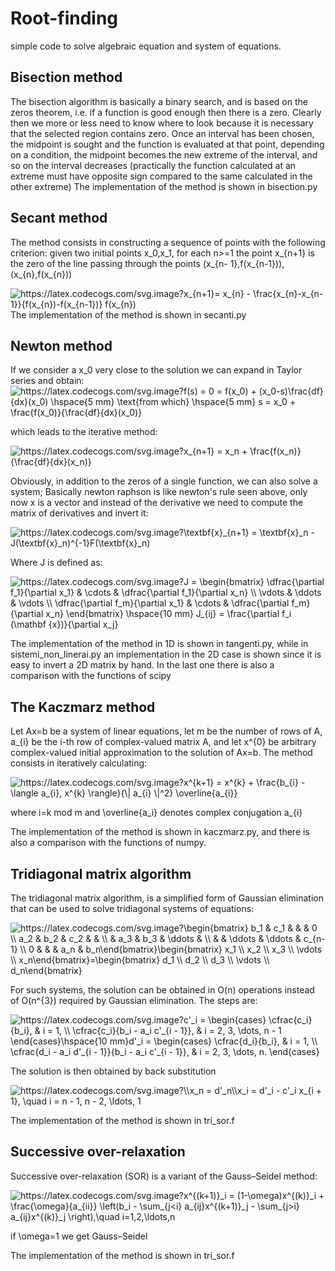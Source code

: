 # Root-finding
simple code to solve algebraic equation and system of equations.

## Bisection method
The bisection algorithm is basically a binary search, and is based on the zeros theorem, i.e. if a function is good enough then there is a zero. Clearly then we more or less need to know where to look because it is necessary that the selected region contains zero. Once an interval has been chosen, the midpoint is sought and the function is evaluated at that point, depending on a condition, the midpoint becomes the new extreme of the interval, and so on the interval decreases (practically the function calculated at an extreme must have opposite sign compared to the same calculated in the other extreme)
The implementation of the method is shown in bisection.py

## Secant method
The method consists in constructing a sequence of points with the following criterion: given two initial points x_0,x_1, for each n>=1 the point x_{n+1} is the zero of the line passing through the points (x_{n- 1},f(x_{n-1})),(x_{n},f(x_{n}))

<img src="https://latex.codecogs.com/svg.image?x_{n&plus;1}=&space;x_{n}&space;-&space;\frac{x_{n}-x_{n-1}}{f(x_{n})-f(x_{n-1})}&space;f(x_{n})" title="https://latex.codecogs.com/svg.image?x_{n+1}= x_{n} - \frac{x_{n}-x_{n-1}}{f(x_{n})-f(x_{n-1})} f(x_{n})" />
The implementation of the method is shown in secanti.py


## Newton method
If we consider a x_0 very close to the solution we can expand in Taylor series and obtain:
<img src="https://latex.codecogs.com/svg.image?f(s)&space;=&space;0&space;=&space;f(x_0)&space;&plus;&space;(x_0-s)\frac{df}{dx}(x_0)&space;\hspace{5&space;mm}&space;\text{from&space;which}&space;\hspace{5&space;mm}&space;s&space;=&space;x_0&space;&plus;&space;\frac{f(x_0)}{\frac{df}{dx}(x_0)}" title="https://latex.codecogs.com/svg.image?f(s) = 0 = f(x_0) + (x_0-s)\frac{df}{dx}(x_0) \hspace{5 mm} \text{from which} \hspace{5 mm} s = x_0 + \frac{f(x_0)}{\frac{df}{dx}(x_0)}" />

which leads to the iterative method:

<img src="https://latex.codecogs.com/svg.image?x_{n&plus;1}&space;=&space;x_n&space;&plus;&space;\frac{f(x_n)}{\frac{df}{dx}(x_n)}" title="https://latex.codecogs.com/svg.image?x_{n+1} = x_n + \frac{f(x_n)}{\frac{df}{dx}(x_n)}" />

Obviously, in addition to the zeros of a single function, we can also solve a system; Basically newton raphson is like newton's rule seen above, only now x is a vector and instead of the derivative we need to compute the matrix of derivatives and invert it:

<img src="https://latex.codecogs.com/svg.image?\textbf{x}_{n&plus;1}&space;=&space;\textbf{x}_n&space;-&space;J(\textbf{x}_n)^{-1}F(\textbf{x}_n)" title="https://latex.codecogs.com/svg.image?\textbf{x}_{n+1} = \textbf{x}_n - J(\textbf{x}_n)^{-1}F(\textbf{x}_n)" />

Where J is defined as:

<img src="https://latex.codecogs.com/svg.image?J&space;=&space;\begin{bmatrix}&space;\dfrac{\partial&space;f_1}{\partial&space;x_1}&space;&&space;\cdots&space;&&space;\dfrac{\partial&space;f_1}{\partial&space;x_n}&space;\\&space;\vdots&space;&&space;\ddots&space;&&space;\vdots&space;\\&space;\dfrac{\partial&space;f_m}{\partial&space;x_1}&space;&&space;\cdots&space;&&space;\dfrac{\partial&space;f_m}{\partial&space;x_n}&space;&space;\end{bmatrix}&space;\hspace{10&space;mm}&space;J_{ij}&space;=&space;\frac{\partial&space;f_i&space;(\mathbf&space;{x})}{\partial&space;x_j}" title="https://latex.codecogs.com/svg.image?J = \begin{bmatrix} \dfrac{\partial f_1}{\partial x_1} & \cdots & \dfrac{\partial f_1}{\partial x_n} \\ \vdots & \ddots & \vdots \\ \dfrac{\partial f_m}{\partial x_1} & \cdots & \dfrac{\partial f_m}{\partial x_n} \end{bmatrix} \hspace{10 mm} J_{ij} = \frac{\partial f_i (\mathbf {x})}{\partial x_j}" />

The implementation of the method in 1D is shown in tangenti.py, while in sistemi_non_linerai.py an implementation in the 2D case is shown since it is easy to invert a 2D matrix by hand. In the last one there is also a comparison with the functions of scipy

## The Kaczmarz method

Let Ax=b be a system of linear equations, let m be the number of rows of A, a_{i} be the i-th row of complex-valued matrix A, and let x^{0} be arbitrary complex-valued initial approximation to the solution of Ax=b. The method consists in iteratively calculating:

<img src="https://latex.codecogs.com/svg.image?x^{k&plus;1}&space;=&space;x^{k}&space;&plus;&space;\frac{b_{i}&space;-&space;\langle&space;a_{i},&space;x^{k}&space;\rangle}{\|&space;a_{i}&space;\|^2}&space;\overline{a_{i}}" title="https://latex.codecogs.com/svg.image?x^{k+1} = x^{k} + \frac{b_{i} - \langle a_{i}, x^{k} \rangle}{\| a_{i} \|^2} \overline{a_{i}}" />

where i=k mod m and \overline{a_i} denotes complex conjugation a_{i}

The implementation of the method is shown in kaczmarz.py, and there is also a comparison with the functions of numpy.

## Tridiagonal matrix algorithm
The tridiagonal matrix algorithm, is a simplified form of Gaussian elimination that can be used to solve tridiagonal systems of equations:

<img src="https://latex.codecogs.com/svg.image?\begin{bmatrix}&space;&space;&space;b_1&space;&&space;c_1&space;&&space;&space;&space;&space;&space;&space;&space;&space;&&space;&space;&space;&space;&space;&space;&space;&space;&&space;&space;0&space;&space;&space;&space;&space;&space;\\&space;&space;&space;a_2&space;&&space;b_2&space;&&space;c_2&space;&space;&space;&space;&&space;&space;&space;&space;&space;&space;&space;&space;&&space;&space;&space;&space;&space;&space;&space;&space;&space;\\&space;&space;&space;&space;&space;&space;&space;&&space;a_3&space;&&space;b_3&space;&space;&space;&space;&&space;\ddots&space;&&space;&space;&space;&space;&space;&space;&space;&space;&space;\\&space;&space;&space;&space;&space;&space;&space;&&space;&space;&space;&space;&space;&&space;\ddots&space;&&space;\ddots&space;&&space;c_{n-1}&space;\\&space;&space;&space;0&space;&space;&space;&&space;&space;&space;&space;&space;&&space;&space;&space;&space;&space;&space;&space;&space;&&space;a_n&space;&space;&space;&space;&&space;b_n\end{bmatrix}\begin{bmatrix}&space;&space;&space;x_1&space;&space;&space;&space;\\&space;&space;&space;x_2&space;&space;&space;&space;\\&space;&space;&space;x_3&space;&space;&space;&space;\\&space;&space;&space;\vdots&space;\\&space;&space;&space;x_n\end{bmatrix}=\begin{bmatrix}&space;&space;&space;d_1&space;&space;&space;&space;\\&space;&space;&space;d_2&space;&space;&space;&space;\\&space;&space;&space;d_3&space;&space;&space;&space;\\&space;&space;&space;\vdots&space;\\&space;&space;&space;d_n\end{bmatrix}" title="https://latex.codecogs.com/svg.image?\begin{bmatrix} b_1 & c_1 & & & 0 \\ a_2 & b_2 & c_2 & & \\ & a_3 & b_3 & \ddots & \\ & & \ddots & \ddots & c_{n-1} \\ 0 & & & a_n & b_n\end{bmatrix}\begin{bmatrix} x_1 \\ x_2 \\ x_3 \\ \vdots \\ x_n\end{bmatrix}=\begin{bmatrix} d_1 \\ d_2 \\ d_3 \\ \vdots \\ d_n\end{bmatrix}" />

For such systems, the solution can be obtained in O(n) operations instead of O(n^{3}) required by Gaussian elimination. 
The steps are:

<img src="https://latex.codecogs.com/svg.image?c'_i&space;=&space;\begin{cases}&space;&space;\cfrac{c_i}{b_i},&space;&space;&space;&space;&space;&space;&space;&space;&space;&space;&space;&space;&space;&space;&space;&space;&space;&space;&&space;i&space;=&space;1,&space;\\&space;&space;\cfrac{c_i}{b_i&space;-&space;a_i&space;c'_{i&space;-&space;1}},&space;&&space;i&space;=&space;2,&space;3,&space;\dots,&space;n&space;-&space;1&space;\end{cases}\hspace{10&space;mm}d'_i&space;=&space;\begin{cases}&space;&space;\cfrac{d_i}{b_i},&space;&space;&space;&space;&space;&space;&space;&space;&space;&space;&space;&space;&space;&space;&space;&space;&space;&space;&space;&space;&space;&space;&space;&space;&space;&space;&space;&space;&space;&space;&space;&space;&space;&space;&space;&&space;i&space;=&space;1,&space;\\&space;&space;\cfrac{d_i&space;-&space;a_i&space;d'_{i&space;-&space;1}}{b_i&space;-&space;a_i&space;c'_{i&space;-&space;1}},&space;&&space;i&space;=&space;2,&space;3,&space;\dots,&space;n.&space;\end{cases}" title="https://latex.codecogs.com/svg.image?c'_i = \begin{cases} \cfrac{c_i}{b_i}, & i = 1, \\ \cfrac{c_i}{b_i - a_i c'_{i - 1}}, & i = 2, 3, \dots, n - 1 \end{cases}\hspace{10 mm}d'_i = \begin{cases} \cfrac{d_i}{b_i}, & i = 1, \\ \cfrac{d_i - a_i d'_{i - 1}}{b_i - a_i c'_{i - 1}}, & i = 2, 3, \dots, n. \end{cases}" />

The solution is then obtained by back substitution

<img src="https://latex.codecogs.com/svg.image?\\x_n&space;=&space;d'_n\\x_i&space;=&space;d'_i&space;-&space;c'_i&space;x_{i&space;&plus;&space;1},&space;\quad&space;i&space;=&space;n&space;-&space;1,&space;n&space;-&space;2,&space;\ldots,&space;1" title="https://latex.codecogs.com/svg.image?\\x_n = d'_n\\x_i = d'_i - c'_i x_{i + 1}, \quad i = n - 1, n - 2, \ldots, 1" />

The implementation of the method is shown in tri_sor.f

## Successive over-relaxation 
Successive over-relaxation (SOR) is a variant of the Gauss–Seidel method:

<img src="https://latex.codecogs.com/svg.image?x^{(k&plus;1)}_i&space;&space;=&space;(1-\omega)x^{(k)}_i&space;&plus;&space;\frac{\omega}{a_{ii}}&space;\left(b_i&space;-&space;\sum_{j<i}&space;a_{ij}x^{(k&plus;1)}_j&space;-&space;\sum_{j>i}&space;a_{ij}x^{(k)}_j&space;\right),\quad&space;i=1,2,\ldots,n&space;" title="https://latex.codecogs.com/svg.image?x^{(k+1)}_i = (1-\omega)x^{(k)}_i + \frac{\omega}{a_{ii}} \left(b_i - \sum_{j<i} a_{ij}x^{(k+1)}_j - \sum_{j>i} a_{ij}x^{(k)}_j \right),\quad i=1,2,\ldots,n " />

if \omega=1 we get Gauss–Seidel

The implementation of the method is shown in tri_sor.f

